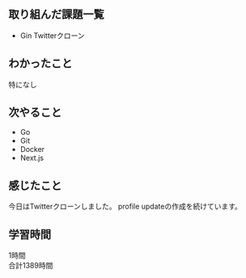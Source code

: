 ## 取り組んだ課題一覧
- Gin Twitterクローン

## わかったこと
特になし

## 次やること
- Go
- Git
- Docker
- Next.js

## 感じたこと
今日はTwitterクローンしました。
profile updateの作成を続けています。

## 学習時間
1時間<br />
合計1389時間
